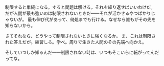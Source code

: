 制限すると単純になる。すると問題は解ける。それを繰り返せばいいわけだ。
だが人間が最も強いのは制限されないときだ――それが活かせるやつばかりじゃないが。
最も伸び代があって、何処までも行ける。なぜなら誰もがその先を知らないから。

さてそれなら、どうやって制限されないときに強くなるか。
ま、これは制限された答えだが。練習しろ。学べ。周りで生きた人間のその先端へ向かえ。

そしていつしか知るんだ――制限されない時は、いつもそこいらに転がってんだってな。